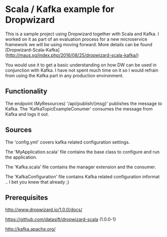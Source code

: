 # Scala / Kafka example for Dropwizard

This is a sample project using Dropwizard together with Scala and Kafka. 
I worked on it as part of an evaluation process for a new microservice framework we will be using moving 
forward. 
More details can be found [Dropwizard-Scala-Kafka] (http://maus.sg/index.php/2016/08/25/dropwizard-scala-kafka/)

You would use it to get a basic understanding on how DW can be used in conjunction with Kafka. 
I have not spent much time on it so I would refrain from using the Kafka part in any production environment. 


## Functionality
The endpoint (MyResources) '/api/publish/{msg}' publishes the message to Kafka. 
The 'KafkaTopicExampleConumer' consumes the message from Kafka and logs it out. 
   
 
## Sources

The 'config.yml' covers kafka related configuration settings. 

The 'MyApplication.scala' file contains the base class to configure and run the application. 

The 'Kafka.scala' file contains the manager extension and the consumer. 

The 'KafkaConfiguration' file contains Kafka related configuration informat .. I bet you knew that already ;)


 
## Prerequisites

http://www.dropwizard.io/1.0.0/docs/
 
https://github.com/datasift/dropwizard-scala (1.0.0-1)
 
http://kafka.apache.org/





